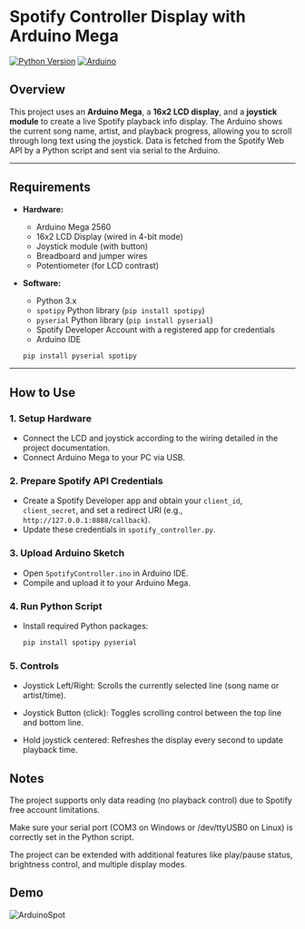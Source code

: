 # Spotify Controller Display with Arduino Mega

[![Python Version](https://img.shields.io/badge/python-3.x-blue.svg)](https://www.python.org/) [![Arduino](https://img.shields.io/badge/arduino-Mega-green.svg)](https://www.arduino.cc/)


## Overview

This project uses an **Arduino Mega**, a **16x2 LCD display**, and a **joystick module** to create a live Spotify playback info display. The Arduino shows the current song name, artist, and playback progress, allowing you to scroll through long text using the joystick. Data is fetched from the Spotify Web API by a Python script and sent via serial to the Arduino.

---

## Requirements

- **Hardware:**
  - Arduino Mega 2560
  - 16x2 LCD Display (wired in 4-bit mode)
  - Joystick module (with button)
  - Breadboard and jumper wires
  - Potentiometer (for LCD contrast)

- **Software:**
  - Python 3.x
  - `spotipy` Python library (`pip install spotipy`)
  - `pyserial` Python library (`pip install pyserial`)
  - Spotify Developer Account with a registered app for credentials
  - Arduino IDE
    
  ```bash
  pip install pyserial spotipy
  ```

---

## How to Use

### 1. Setup Hardware

- Connect the LCD and joystick according to the wiring detailed in the project documentation.
- Connect Arduino Mega to your PC via USB.

### 2. Prepare Spotify API Credentials

- Create a Spotify Developer app and obtain your `client_id`, `client_secret`, and set a redirect URI (e.g., `http://127.0.0.1:8888/callback`).
- Update these credentials in `spotify_controller.py`.

### 3. Upload Arduino Sketch

- Open `SpotifyController.ino` in Arduino IDE.
- Compile and upload it to your Arduino Mega.

### 4. Run Python Script

- Install required Python packages:

  ```bash
  pip install spotipy pyserial
  ```
### 5. Controls
- Joystick Left/Right: Scrolls the currently selected line (song name or artist/time).

- Joystick Button (click): Toggles scrolling control between the top line and bottom line.

- Hold joystick centered: Refreshes the display every second to update playback time.

## Notes
The project supports only data reading (no playback control) due to Spotify free account limitations.

Make sure your serial port (COM3 on Windows or /dev/ttyUSB0 on Linux) is correctly set in the Python script.

The project can be extended with additional features like play/pause status, brightness control, and multiple display modes.

## Demo
![ArduinoSpot](https://github.com/user-attachments/assets/da12e569-0dc1-49b7-9bd1-aef6218c3185)

